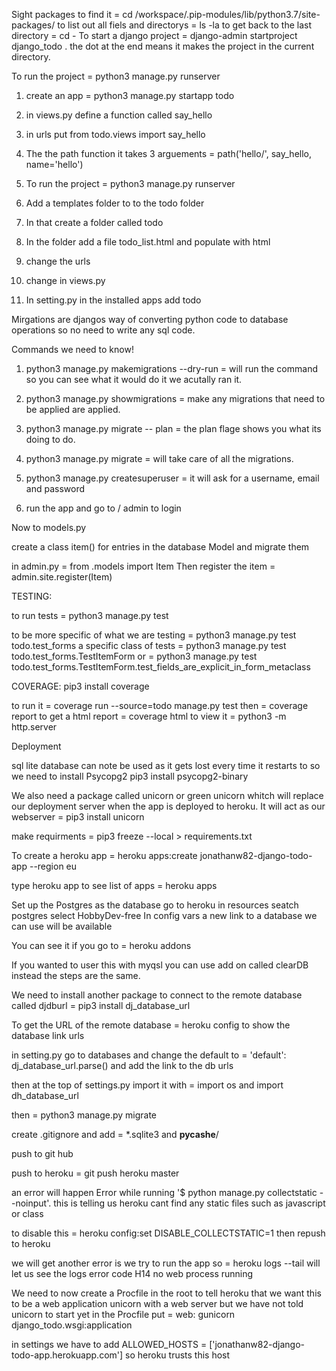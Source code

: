 Sight packages to find it = cd /workspace/.pip-modules/lib/python3.7/site-packages/ 
to list out all fiels and directorys = ls -la
to get back to the last directory = cd -
To start a django project = django-admin startproject django_todo .
    the dot at the end means it makes the project in the current directory.

To run the project = python3 manage.py runserver

1. create an app = python3 manage.py startapp todo

2. in views.py define a function called say_hello

3. in urls put from todo.views import say_hello

4. The the path function it takes 3 arguements = path('hello/', say_hello, name='hello')

5. To run the project = python3 manage.py runserver

6. Add a templates folder to to the todo folder

7. In that create a folder called todo

8. In the folder add a file todo_list.html and populate with html

9. change the urls

10. change in views.py

11. In setting.py in the installed apps add todo

Mirgations are djangos way of converting python code to database operations so no need to write any sql code.

Commands we need to know!

1. python3 manage.py makemigrations --dry-run = will run the command so you can see what it would do it we acutally ran it.

2. python3 manage.py showmigrations = make any migrations that need to be applied are applied.

3. python3 manage.py migrate -- plan = the plan flage shows you what its doing to do. 

4. python3 manage.py migrate = will take care of all the migrations.

5. python3 manage.py createsuperuser = it will ask for a username, email and password

6. run the app and go to / admin to login

Now to models.py

create a class item() for entries in the database Model
and migrate them

in admin.py = from .models import Item
Then register the item = admin.site.register(Item)


TESTING:

to run tests = python3 manage.py test

to be more specific of what we are testing = python3 manage.py test todo.test_forms
a specific class of tests = python3 manage.py test todo.test_forms.TestItemForm
or = python3 manage.py test todo.test_forms.TestItemForm.test_fields_are_explicit_in_form_metaclass

COVERAGE:
pip3 install coverage

to run it = coverage run --source=todo manage.py test
then = coverage report
to get a html report = coverage html
to view it = python3 -m http.server

Deployment 

sql lite database can note be used as it gets lost every time it restarts to so we need to install Psycopg2
pip3 install psycopg2-binary

We also need a package called unicorn or green unicorn whitch will replace our deployment server when the app is deployed to heroku.
It will act as our webserver = pip3 install unicorn

make requirments = pip3 freeze --local > requirements.txt

To create a heroku app = heroku apps:create jonathanw82-django-todo-app --region eu

type heroku app to see list of apps = heroku apps

Set up the Postgres as the database go to heroku in resources seatch postgres 
select HobbyDev-free
In config vars a new link to a database we can use will be available

You can see it if you go to = heroku addons

If you wanted to user this with myqsl you can use add on called clearDB instead the steps are the same.

We need to install another package to connect to the remote database called djdburl = pip3 install dj_database_url

To get the URL of the remote database = heroku config
to show the database link urls

in setting.py go to databases and change the default to =  'default': dj_database_url.parse()
and add the link to the db urls

then at the top of settings.py import it with = import os and import dh_database_url

then = python3 manage.py migrate 

create .gitignore and add = *.sqlite3 and __pycashe__/

push to git hub

push to heroku = git push heroku master

an error will happen Error while running '$ python manage.py collectstatic --noinput'.
this is telling us heroku cant find any static files such as javascript or class

to disable this  = heroku config:set DISABLE_COLLECTSTATIC=1
then repush to heroku

we will get another error is we try to run the app so = heroku logs --tail
will let us see the logs error code H14 no web process running

We need to now create a Procfile in the root to tell heroku that we want this to be a web application unicorn with a web server
but we have not told unicorn to start yet in the Procfile put  = web: gunicorn django_todo.wsgi:application 

in settings we have to add ALLOWED_HOSTS = ['jonathanw82-django-todo-app.herokuapp.com']
so heroku trusts this host